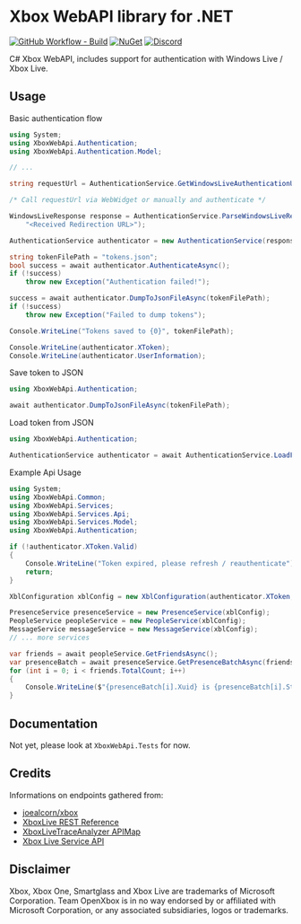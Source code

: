 # Xbox WebAPI library for .NET

[![GitHub Workflow - Build](https://img.shields.io/github/workflow/status/OpenXbox/xbox-webapi-csharp/build?label=build)](https://github.com/OpenXbox/xbox-webapi-csharp/actions?query=workflow%3Abuild)
[![NuGet](https://img.shields.io/nuget/v/OpenXbox.XboxWebApi.svg)](https://www.nuget.org/packages/OpenXbox.XboxWebApi)
[![Discord](https://img.shields.io/badge/discord-OpenXbox-blue.svg)](https://discord.gg/E8kkJhQ)

C# Xbox WebAPI, includes support for authentication with Windows Live / Xbox Live.

## Usage

Basic authentication flow

```cs
using System;
using XboxWebApi.Authentication;
using XboxWebApi.Authentication.Model;

// ...

string requestUrl = AuthenticationService.GetWindowsLiveAuthenticationUrl();

/* Call requestUrl via WebWidget or manually and authenticate */

WindowsLiveResponse response = AuthenticationService.ParseWindowsLiveResponse(
    "<Received Redirection URL>");

AuthenticationService authenticator = new AuthenticationService(response);

string tokenFilePath = "tokens.json";
bool success = await authenticator.AuthenticateAsync();
if (!success)
    throw new Exception("Authentication failed!");

success = await authenticator.DumpToJsonFileAsync(tokenFilePath);
if (!success)
    throw new Exception("Failed to dump tokens");

Console.WriteLine("Tokens saved to {0}", tokenFilePath);

Console.WriteLine(authenticator.XToken);
Console.WriteLine(authenticator.UserInformation);
```

Save token to JSON

```cs
using XboxWebApi.Authentication;

await authenticator.DumpToJsonFileAsync(tokenFilePath);
```

Load token from JSON

```cs
using XboxWebApi.Authentication;

AuthenticationService authenticator = await AuthenticationService.LoadFromJsonFileAsync("tokens.json");
```

Example Api Usage

```cs
using System;
using XboxWebApi.Common;
using XboxWebApi.Services;
using XboxWebApi.Services.Api;
using XboxWebApi.Services.Model;
using XboxWebApi.Authentication;

if (!authenticator.XToken.Valid)
{
    Console.WriteLine("Token expired, please refresh / reauthenticate");
    return;
}

XblConfiguration xblConfig = new XblConfiguration(authenticator.XToken, XblLanguage.United_States);

PresenceService presenceService = new PresenceService(xblConfig);
PeopleService peopleService = new PeopleService(xblConfig);
MessageService messageService = new MessageService(xblConfig);
// ... more services

var friends = await peopleService.GetFriendsAsync();
var presenceBatch = await presenceService.GetPresenceBatchAsync(friends.GetXuids());
for (int i = 0; i < friends.TotalCount; i++)
{
    Console.WriteLine($"{presenceBatch[i].Xuid} is {presenceBatch[i].State}");
}
```

## Documentation

Not yet, please look at `XboxWebApi.Tests` for now.

## Credits

Informations on endpoints gathered from:

* [joealcorn/xbox](https://github.com/joealcorn/xbox)
* [XboxLive REST Reference](https://docs.microsoft.com/en-us/windows/uwp/xbox-live/xbox-live-rest/atoc-xboxlivews-reference)
* [XboxLiveTraceAnalyzer APIMap](https://github.com/Microsoft/xbox-live-trace-analyzer/blob/master/Source/XboxLiveTraceAnalyzer.APIMap.csv)
* [Xbox Live Service API](https://github.com/Microsoft/xbox-live-api)

## Disclaimer

Xbox, Xbox One, Smartglass and Xbox Live are trademarks of Microsoft Corporation.
Team OpenXbox is in no way endorsed by or affiliated with Microsoft Corporation, or
any associated subsidiaries, logos or trademarks.
